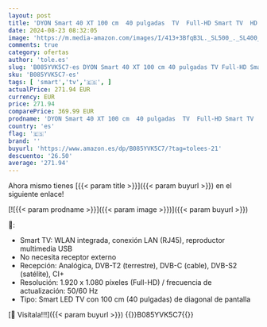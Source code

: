 ```yaml
---
layout: post
title: 'DYON Smart 40 XT 100 cm  40 pulgadas  TV  Full-HD Smart TV  HD Triple Sintonizador  DVB-C/-S2/-T2   Prime Video  Netflix  YouTube & HbbTV  WLAN  Modo Hotel '
date: 2024-08-23 08:32:05
image: 'https://m.media-amazon.com/images/I/413+3BfqB3L._SL500_._SL400_.jpg'
comments: true
category: ofertas
author: 'tole.es'
slug: 'B085YVK5C7-es DYON Smart 40 XT 100 cm 40 pulgadas TV Full-HD Smart TV HD...'
sku: 'B085YVK5C7-es'
tags: [ 'smart','tv','🇪🇸', ]
actualPrice: 271.94 EUR
currency: EUR
price: 271.94
comparePrice: 369.99 EUR
prodname: 'DYON Smart 40 XT 100 cm  40 pulgadas  TV  Full-HD Smart TV  HD Triple Sintonizador  DVB-C/-S2/-T2   Prime Video  Netflix  YouTube & HbbTV  WLAN  Modo Hotel '
country: 'es'
flag: '🇪🇸'
brand: ''
buyurl: 'https://www.amazon.es/dp/B085YVK5C7/?tag=tolees-21'
descuento: '26.50'
average: '271.94'
---
```


Ahora mismo tienes [{{< param title >}}]({{< param buyurl >}}) en el siguiente enlace!

[![{{< param prodname >}}]({{< param image >}})]({{< param buyurl >}})

🔎:

- Smart TV: WLAN integrada, conexión LAN (RJ45), reproductor multimedia USB
- No necesita receptor externo
- Recepción: Analógica, DVB-T2 (terrestre), DVB-C (cable), DVB-S2 (satélite), CI+
- Resolución: 1.920 x 1.080 píxeles (Full-HD) / frecuencia de actualización: 50/60 Hz
- Tipo: Smart LED TV con 100 cm (40 pulgadas) de diagonal de pantalla

[🛒 Visítala!!!]({{< param buyurl >}})
{{<world>}}B085YVK5C7{{</world>}}
